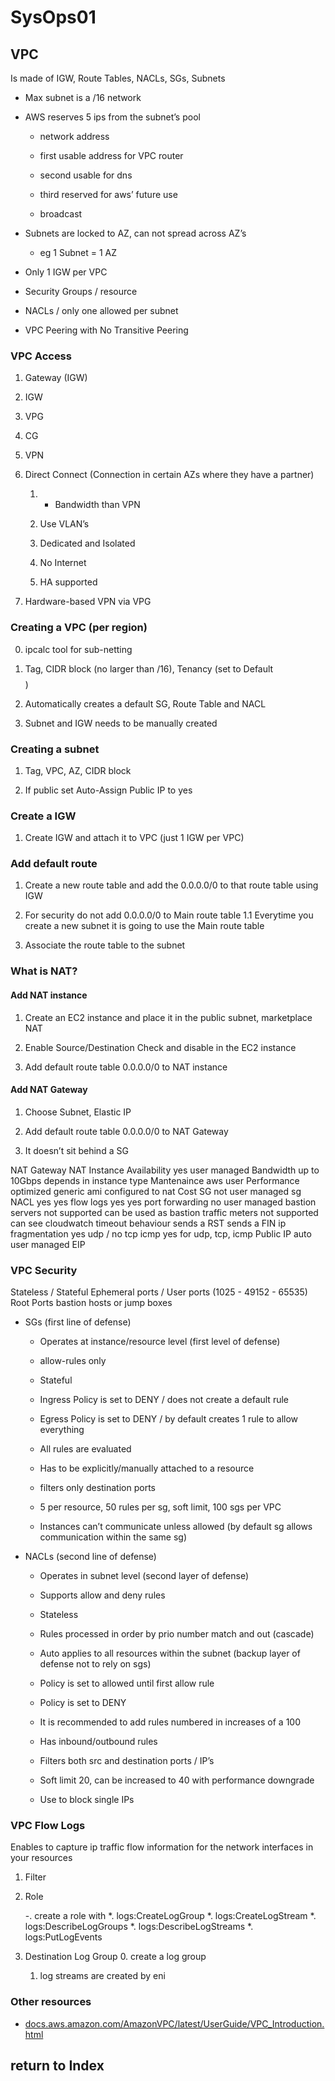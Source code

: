 # SysOps01

## VPC

Is made of IGW, Route Tables, NACLs, SGs, Subnets

- Max subnet is a /16 network

- AWS reserves 5 ips from the subnet’s pool

    - network address

    - first usable address for VPC router

    - second usable for dns

    - third reserved for aws’ future use

    - broadcast

- Subnets are locked to AZ, can not spread across AZ’s

    - eg 1 Subnet = 1 AZ

- Only 1 IGW per VPC

- Security Groups / resource

- NACLs / only one allowed per subnet

- VPC Peering with No Transitive Peering

### VPC Access

1. Gateway (IGW)

2. IGW

3. VPG

4. CG

5. VPN

6. Direct Connect (Connection in certain AZs where they have a partner)

    1. + Bandwidth than VPN

    2. Use VLAN’s

    3. Dedicated and Isolated

    4. No Internet

    5. HA supported

7. Hardware-based VPN via VPG

### Creating a VPC (per region)

0. ipcalc tool for sub-netting

1. Tag, CIDR block (no larger than /16), Tenancy (set to Default $$$$)

2. Automatically creates a default SG, Route Table and NACL

3. Subnet and IGW needs to be manually created

### Creating a subnet

1. Tag, VPC, AZ, CIDR block

2. If public set Auto-Assign Public IP to yes

### Create a IGW

1. Create IGW and attach it to VPC (just 1 IGW per VPC)

### Add default route

1. Create a new route table and add the 0.0.0.0/0 to that route table using IGW

2. For security do not add 0.0.0.0/0 to Main route table 1.1 Everytime you create a new subnet it is going to use the Main route table

3. Associate the route table to the subnet

### What is NAT?

#### Add NAT instance

1. Create an EC2 instance and place it in the public subnet, marketplace NAT

2. Enable Source/Destination Check and disable in the EC2 instance

3. Add default route table 0.0.0.0/0 to NAT instance

#### Add NAT Gateway

1. Choose Subnet, Elastic IP

2. Add default route table 0.0.0.0/0 to NAT Gateway

3. It doesn’t sit behind a SG

NAT Gateway NAT Instance Availability yes user managed Bandwidth up to 10Gbps depends in instance type Mantenaince aws user Performance optimized generic ami configured to nat Cost SG not user managed sg NACL yes yes flow logs yes yes port forwarding no user managed bastion servers not supported can be used as bastion traffic meters not supported can see cloudwatch timeout behaviour sends a RST sends a FIN ip fragmentation yes udp / no tcp icmp yes for udp, tcp, icmp Public IP auto user managed EIP

### VPC Security

Stateless / Stateful Ephemeral ports / User ports (1025 - 49152 - 65535) Root Ports bastion hosts or jump boxes

- SGs (first line of defense)

    - Operates at instance/resource level (first level of defense)

    - allow-rules only

    - Stateful

    - Ingress Policy is set to DENY / does not create a default rule

    - Egress Policy is set to DENY / by default creates 1 rule to allow everything

    - All rules are evaluated

    - Has to be explicitly/manually attached to a resource

    - filters only destination ports

    - 5 per resource, 50 rules per sg, soft limit, 100 sgs per VPC

    - Instances can’t communicate unless allowed (by default sg allows communication within the same sg)

- NACLs (second line of defense)

    - Operates in subnet level (second layer of defense)

    - Supports allow and deny rules

    - Stateless

    - Rules processed in order by prio number match and out (cascade)

    - Auto applies to all resources within the subnet (backup layer of defense not to rely on sgs)

    - Policy is set to allowed until first allow rule

    - Policy is set to DENY

    - It is recommended to add rules numbered in increases of a 100

    - Has inbound/outbound rules

    - Filters both src and destination ports / IP’s

    - Soft limit 20, can be increased to 40 with performance downgrade

    - Use to block single IPs

### VPC Flow Logs

Enables to capture ip traffic flow information for the network interfaces in your resources

1. Filter

2. Role

    -. create a role with
        *. logs:CreateLogGroup
        *. logs:CreateLogStream
        *. logs:DescribeLogGroups
        *. logs:DescribeLogStreams
        *. logs:PutLogEvents

9. Destination Log Group
    0. create a log group
    1. log streams are created by eni

### Other resources

- [docs.aws.amazon.com/AmazonVPC/latest/UserGuide/VPC_Introduction.html](http://docs.aws.amazon.com/AmazonVPC/latest/UserGuide/VPC_Introduction.html)

## return to Index
